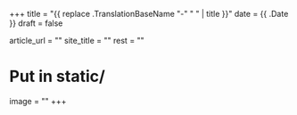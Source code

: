 +++
title = "{{ replace .TranslationBaseName "-" " " | title }}"
date = {{ .Date }}
draft = false

article_url = ""
site_title = ""
rest = ""

# Put in static/
image = ""
+++
